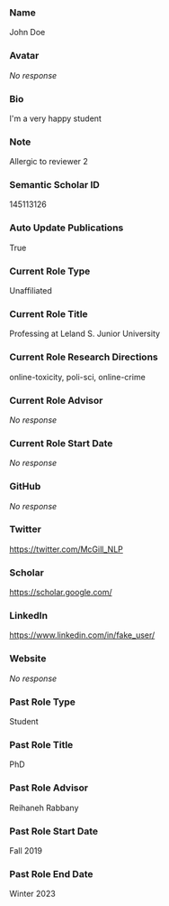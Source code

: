 ### Name

John Doe

### Avatar

_No response_

### Bio

I'm a very happy student

### Note

Allergic to reviewer 2

### Semantic Scholar ID

145113126

### Auto Update Publications

True

### Current Role Type

Unaffiliated

### Current Role Title

Professing at Leland S. Junior University

### Current Role Research Directions

online-toxicity, poli-sci, online-crime

### Current Role Advisor

_No response_

### Current Role Start Date

_No response_

### GitHub

_No response_

### Twitter

https://twitter.com/McGill_NLP

### Scholar

https://scholar.google.com/

### LinkedIn

https://www.linkedin.com/in/fake_user/

### Website

_No response_

### Past Role Type

Student

### Past Role Title

PhD

### Past Role Advisor

Reihaneh Rabbany

### Past Role Start Date

Fall 2019

### Past Role End Date

Winter 2023